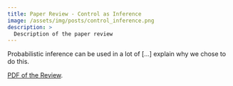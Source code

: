 ```yaml
---
title: Paper Review - Control as Inference
image: /assets/img/posts/control_inference.png
description: >
  Description of the paper review
---
```


Probabilistic inference can be used in a lot of [...] explain why we chose to do this.

<html>
<head>
  <meta charset="UTF-8">
  <title>PDF.js Example</title>
  <script src="/assets/js/pdfjs/build/pdf.js"></script>
  <script src="/assets/js/pdfjs/build/control_inference/simple.js"></script>
</head>
<body>
  <a target="_blank" href="/assets/js/pdfjs/web/viewer.html?file=/assets/js/pdfjs/build/control_inference/RL_Probabilistic_Inference.pdf">
    <canvas id="pdf"></canvas>
  </a>
</body>
</html>

[PDF of the Review](/assets/js/pdfjs/web/viewer.html?file=/assets/js/pdfjs/build/control_inference/RL_Probabilistic_Inference.pdf). 